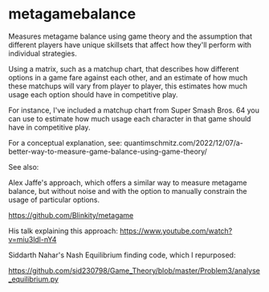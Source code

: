 # metagamebalance
Measures metagame balance using game theory and the assumption that different players have unique skillsets that affect how they'll perform with individual strategies. 

Using a matrix, such as a matchup chart, that describes how different options in a game fare against each other, and an estimate of how much these matchups will vary from player to player, this estimates how much usage each option should have in competitive play.

For instance, I've included a matchup chart from Super Smash Bros. 64 you can use to estimate how much usage each character in that game should have in competitive play.

For a conceptual explanation, see: quantimschmitz.com/2022/12/07/a-better-way-to-measure-game-balance-using-game-theory/


See also:

Alex Jaffe's approach, which offers a similar way to measure metagame balance, but without noise and with the option to manually constrain the usage of particular options.

https://github.com/Blinkity/metagame

His talk explaining this approach: https://www.youtube.com/watch?v=miu3ldl-nY4

Siddarth Nahar's Nash Equilibrium finding code, which I repurposed: 

https://github.com/sid230798/Game_Theory/blob/master/Problem3/analyse_equilibrium.py
